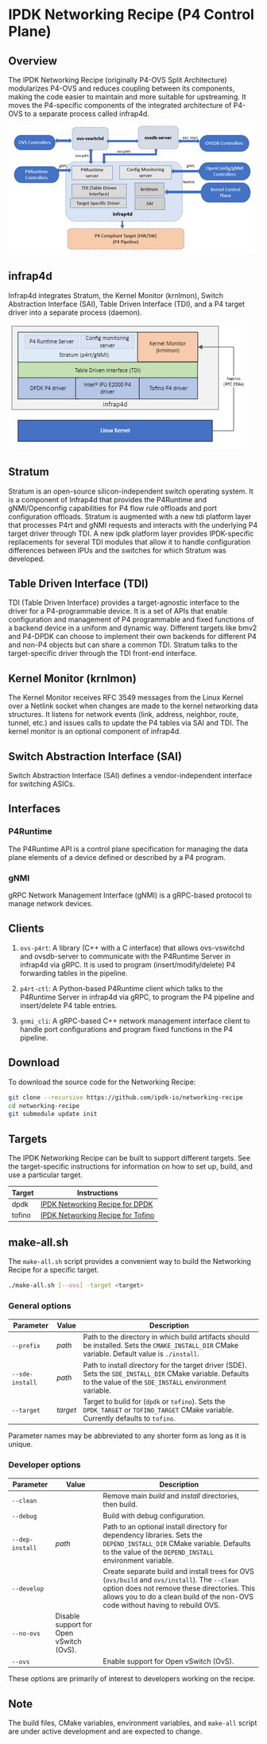 # IPDK Networking Recipe (P4 Control Plane)

## Overview

The IPDK Networking Recipe (originally P4-OVS Split Architecture)
modularizes P4-OVS and reduces coupling between its components, making the
code easier to maintain and more suitable for upstreaming. It moves the
P4-specific components of the integrated architecture of P4-OVS to a separate
process called infrap4d.

![Networking Recipe Architecture](docs/images/networking-recipe-architecture.png)

## infrap4d

Infrap4d integrates Stratum, the Kernel Monitor (krnlmon), Switch Abstraction
Interface (SAI), Table Driven Interface (TDI), and a P4 target driver into a
separate process (daemon).

![Infrap4d Architecture](docs/images/infrap4d-architecture.png)

## Stratum

Stratum is an open-source silicon-independent switch operating system.
It is a component of Infrap4d that provides the P4Runtime and gNMI/Openconfig
capabilities for P4 flow rule offloads and port configuration offloads.
Stratum is augmented with a new tdi platform layer that processes P4rt and
gNMI requests and interacts with the underlying P4 target driver through TDI.
A new ipdk platform layer provides IPDK-specific replacements for several
TDI modules that allow it to handle configuration differences between IPUs
and the switches for which Stratum was developed.

## Table Driven Interface (TDI)

TDI (Table Driven Interface) provides a target-agnostic interface to the
driver for a P4-programmable device. It is a set of APIs that enable
configuration and management of P4 programmable and fixed functions of a
backend device in a uniform and dynamic way. Different targets like bmv2
and P4-DPDK can choose to implement their own backends for different P4
and non-P4 objects but can share a common TDI. Stratum talks to the
target-specific driver through the TDI front-end interface.

## Kernel Monitor (krnlmon)

The Kernel Monitor receives RFC 3549 messages from the Linux Kernel over a
Netlink socket when changes are made to the kernel networking data structures.
It listens for network events (link, address, neighbor, route, tunnel, etc.)
and issues calls to update the P4 tables via SAI and TDI. The kernel monitor
is an optional component of infrap4d.

## Switch Abstraction Interface (SAI)

Switch Abstraction Interface (SAI) defines a vendor-independent interface
for switching ASICs.

## Interfaces

### P4Runtime

The P4Runtime API is a control plane specification for managing the
data plane elements of a device defined or described by a P4 program.

### gNMI

gRPC Network Management Interface (gNMI) is a gRPC-based protocol to manage
network devices.

## Clients

1. `ovs-p4rt`: A library (C++ with a C interface) that allows ovs-vswitchd
   and ovsdb-server to communicate with the P4Runtime Server in infrap4d
   via gRPC. It is used to program (insert/modify/delete) P4 forwarding
   tables in the pipeline.

2. `p4rt-ctl`: A Python-based P4Runtime client which talks to the P4Runtime
   Server in infrap4d via gRPC, to program the P4 pipeline and insert/delete
   P4 table entries.

3. `gnmi_cli`: A gRPC-based C++ network management interface client to handle
   port configurations and program fixed functions in the P4 pipeline.

## Download

To download the source code for the Networking Recipe:

```bash
git clone --recursive https://github.com/ipdk-io/networking-recipe
cd networking-recipe
git submodule update init
```

## Targets

The IPDK Networking Recipe can be built to support different targets.
See the target-specific instructions for information on how to set up,
build, and use a particular target.

| Target | Instructions |
| ------ | ------------ |
| dpdk   | [IPDK Networking Recipe for DPDK](https://github.com/ipdk-io/networking-recipe/blob/main/docs/ipdk-dpdk.md) |
| tofino | [IPDK Networking Recipe for Tofino](https://github.com/ipdk-io/networking-recipe/blob/main/docs/ipdk-tofino.md) |

## make-all.sh

The `make-all.sh` script provides a convenient way to build the
Networking Recipe for a specific target.

```bash
./make-all.sh [--ovs] -target <target>
```

### General options

| Parameter | Value | Description |
| --------- | ----- | ----------- |
| `--prefix` |  _path_ | Path to the directory in which build artifacts should be installed. Sets the  `CMAKE_INSTALL_DIR` CMake variable. Default value is `./install`. |
| `--sde-install` | _path_ | Path to install directory for the target driver (SDE). Sets the `SDE_INSTALL_DIR` CMake variable. Defaults to the value of the `SDE_INSTALL` environment variable. |
| `--target` | _target_ | Target to build for (`dpdk` or `tofino`). Sets the `DPDK_TARGET` or `TOFINO_TARGET` CMake variable. Currently defaults to `tofino`. |

Parameter names may be abbreviated to any shorter form as long as it is unique.

### Developer options

| Parameter | Value | Description |
| --------- | ----- | ----------- |
| `--clean` | | Remove main _build_ and _install_ directories, then build. |
| `--debug` | | Build with debug configuration. |
| `--dep-install` | _path_ | Path to an optional install directory for dependency libraries. Sets the `DEPEND_INSTALL_DIR` CMake variable. Defaults to the value of the `DEPEND_INSTALL` environment variable. |
| `--develop` | | Create separate build and install trees for OVS (`ovs/build` and `ovs/install`). The `--clean` option does not remove these directories. This allows you to do a clean build of the non-OVS code without having to rebuild OVS. |
| `--no-ovs` | Disable support for Open vSwitch (OvS). |
| `--ovs` | | Enable support for Open vSwitch (OvS). |

These options are primarily of interest to developers working on the recipe.

## Note

The build files, CMake variables, environment variables, and `make-all`
script are under active development and are expected to change.
